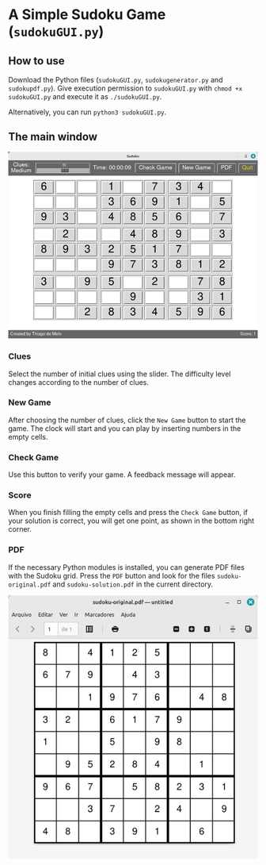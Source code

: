 # A Simple Sudoku Game (`sudokuGUI.py`)

## How to use

Download the Python files (`sudokuGUI.py`, `sudokugenerator.py` and `sudokupdf.py`). Give execution permission to `sudokuGUI.py` with `chmod +x sudokuGUI.py` and execute it as `./sudokuGUI.py`. 

Alternatively, you can run `python3 sudokuGUI.py`.

## The main window
![Main Window Screenshot](screenshot.png)

### Clues

Select the number of initial clues using the slider. The difficulty level changes according to the number of clues.

### New Game

After choosing the number of clues, click the `New Game` button to start the game. The clock will start and you can play by inserting numbers in the empty cells.

### Check Game

Use this button to verify your game. A feedback message will appear. 

### Score

When you finish filling the empty cells and press the `Check Game` button, if your solution is correct, you will get one point, as shown in the bottom right corner.

### PDF

If the necessary Python modules is installed, you can generate PDF files with the Sudoku grid. Press the `PDF` button and look for the files `sudoku-original.pdf` and `sudoku-solution.pdf` in the current directory.

![PDF Version](screenshot-pdf.png)
